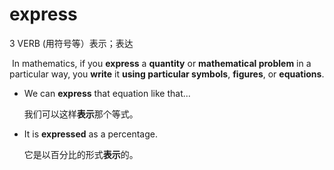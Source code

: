 # express

3 VERB (用符号等）表示；表达

​	In mathematics, if you **express** a **quantity** or **mathematical problem** in a particular way, you **write** it **using particular symbols**, **figures**, or **equations**.

- We can **express** that equation like that...

  我们可以这样**表示**那个等式。

- It is **expressed** as a percentage.

  它是以百分比的形式**表示**的。